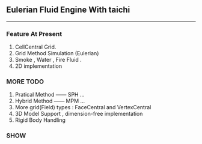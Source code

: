 ## Eulerian Fluid Engine With taichi

---
### **Feature At Present**

1. CellCentral Grid.
2. Grid Method Simulation (Eulerian)
3. Smoke , Water , Fire Fluid .
4. 2D implementation

### **MORE TODO**

1. Pratical Method —— SPH ...
2. Hybrid Method —— MPM ...
3. More grid(Field) types : FaceCentral and VertexCentral
4. 3D Model Support , dimension-free implementation
5. Rigid Body Handling

### **SHOW**